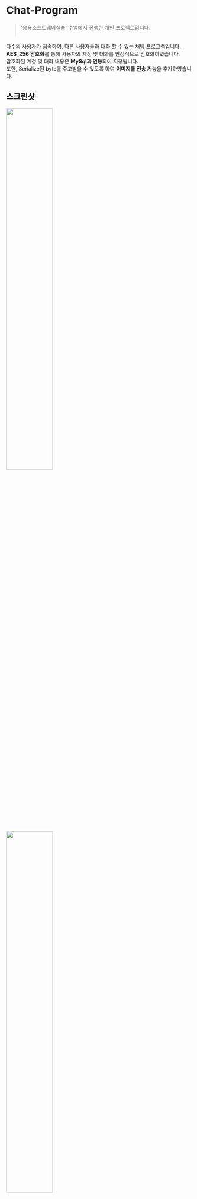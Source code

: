 # Chat-Program
> '응용소프트웨어실습' 수업에서 진행한 개인 프로젝트입니다.<br><br>

다수의 사용자가 접속하여, 다른 사용자들과 대화 할 수 있는 채팅 프로그램입니다.<br>
**AES_256 암호화**를 통해 사용자의 계정 및 대화를 안정적으로 암호화하였습니다.<br>
암호화된 계정 및 대화 내용은 **MySql과 연동**되어 저장됩니다.<br>
또한, Serialize된 byte를 주고받을 수 있도록 하여 **이미지를 전송 기능**을 추가하였습니다.

## 스크린샷

<div>
<img src="https://user-images.githubusercontent.com/48644958/102574852-2123d280-4135-11eb-874f-92fa6b84d728.png" width="50%"></img>
<img src="https://user-images.githubusercontent.com/48644958/102574873-2d0f9480-4135-11eb-8398-54586906a6e9.png" width="50%"></img>
<img src="https://user-images.githubusercontent.com/48644958/102574884-37ca2980-4135-11eb-9127-9fffcb0f76c6.png" width="50%"></img>
</div>

## 개발 환경

> 운영체제 : Windows10<br>
> 개발언어 : C#<br>
> Database : MySql<br>
